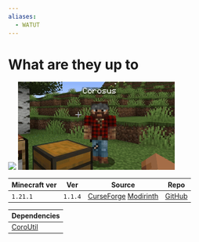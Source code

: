 ```yaml
---
aliases:
  - WATUT
---
```


# What are they up to

![](https://media.forgecdn.net/avatars/thumbnails/914/103/256/256/638370880469858157.png)
![](https://raw.githubusercontent.com/Corosauce/WATUT/1.20/showcase/typing.gif)

| Minecraft ver | Ver     | Source                                                                                                                                   | Repo                                         |
| ------------- | ------- | ---------------------------------------------------------------------------------------------------------------------------------------- | -------------------------------------------- |
| `1.21.1`      | `1.1.4` | [CurseForge](https://www.curseforge.com/minecraft/mc-mods/what-are-they-up-to) [Modirinth](https://modrinth.com/mod/what-are-they-up-to) | [GitHub](https://github.com/Corosauce/WATUT) |

| Dependencies            |
| ----------------------- |
| [CoroUtil](CoroUtil.md) |
